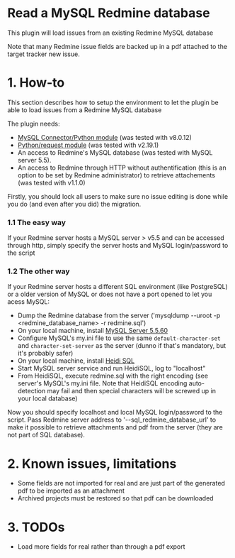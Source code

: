 Read a MySQL Redmine database
=============================

This plugin will load issues from an existing Redmine MySQL database

Note that many Redmine issue fields are backed up in a pdf attached to the target tracker new issue.

# 1. How-to

This section describes how to setup the environment to let the plugin be able to load issues from a Redmine MySQL database

The plugin needs:
- [MySQL Connector/Python module][python_mysql] (was tested with v8.0.12)
- [Python/request module][python_request] (was tested with v2.19.1)
- An access to Redmine's MySQL database (was tested with MySQL server 5.5).
- An access to Redmine through HTTP without authentification (this is an option to be set by Redmine administrator) to retrieve attachements (was tested with v1.1.0)

Firstly, you should lock all users to make sure no issue editing is done while you do (and even after you did) the migration.

### 1.1 The easy way

If your Redmine server hosts a MySQL server > v5.5 and can be accessed through http, simply specify the server hosts and MySQL login/password to the script

### 1.2 The other way

If your Redmine server hosts a different SQL environment (like PostgreSQL) or a older version of MySQL or does not have a port opened to let you acess MySQL:

- Dump the Redmine database from the server ('mysqldump --uroot -p <redmine_database_name> -r redmine.sql')
- On your local machine, install [MySQL Server 5.5.60][mysql]
- Configure MySQL's my.ini file to use the same `default-character-set` and `character-set-server` as the server (dunno if that's mandatory, but it's probably safer)
- On your local machine, install [Heidi SQL][heidisql]
- Start MySQL server service and run HeidiSQL, log to "localhost"
- From HeidiSQL, execute redmine.sql with the right encoding (see server's MySQL's my.ini file. Note that HeidiSQL encoding auto-detection may fail and then special characters will be screwed up in your local database)

Now you should specify localhost and local MySQL login/password to the script. Pass Redmine server address to '--sql_redmine_database_url' to make it possible to retrieve attachments and pdf from the server (they are not part of SQL database).

# 2. Known issues, limitations

- Some fields are not imported for real and are just part of the generated pdf to be imported as an attachment
- Archived projects must be restored so that pdf can be downloaded

# 3. TODOs
- Load more fields for real rather than through a pdf export

[python_mysql]: <https://dev.mysql.com/doc/connector-python/en/connector-python-introduction.html>
[python_request]: <http://docs.python-requests.org/en/master/>
[mysql]: <https://downloads.mysql.com/archives/get/file/mysql-5.5.60-winx64.msi>
[heidisql]: <https://www.heidisql.com/download.php>
